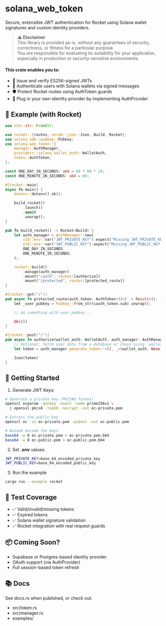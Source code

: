 # solana_web_token
Secure, extensible JWT authentication for Rocket using Solana wallet signatures and custom identity providers.

> **⚠️ Disclaimer**  
> This library is provided as-is, without any guarantees of security, correctness, or fitness for a particular purpose.  
> You are responsible for evaluating its suitability for your application, especially in production or security-sensitive environments.

#### This crate enables you to:
- 🔐 Issue and verify ES256-signed JWTs
- 🧩 Authenticate users with Solana wallets via signed messages
- 🛡️ Protect Rocket routes using AuthToken guards
- 🔄 Plug in your own identity provider by implementing AuthProvider

## 🚀 Example (with Rocket)

```rust 
use std::str::FromStr;

use rocket::{routes, serde::json::Json, Build, Rocket};
use solana_sdk::pubkey::Pubkey;
use solana_web_token::{
    manager::AuthManager,
    providers::solana_wallet_auth::WalletAuth,
    token::AuthToken,
};

const ONE_DAY_IN_SECONDS: u64 = 60 * 60 * 24;
const ONE_MINUTE_IN_SECONDS: u64 = 60;

#[rocket::main]
async fn main() {
    dotenv::dotenv().ok();

    build_rocket()
        .launch()
        .await
        .unwrap();
}

pub fn build_rocket() -> Rocket<Build> {
    let auth_manager = AuthManager::new(
        std::env::var("JWT_PRIVATE_KEY").expect("Missing JWT_PRIVATE_KEY in env"), 
        std::env::var("JWT_PUBLIC_KEY").expect("Missing JWT_PUBLIC_KEY in env"), 
        ONE_DAY_IN_SECONDS, 
        ONE_MINUTE_IN_SECONDS,
    );

    rocket::build()
        .manage(auth_manager)
        .mount("/auth", routes![authorize])
        .mount("/protected", routes![protected_route])
}

#[rocket::get("/")]
pub async fn protected_route(auth_token: AuthToken<()>) -> Result<(), ()> {
    let _user_pubkey = Pubkey::from_str(&auth_token.sub).unwrap();

    // do something with user_pubkey...

    Ok(())
}

#[rocket::post("/")]
pub async fn authorize(wallet_auth: WalletAuth, auth_manager: AuthManager) -> Json<String> {
    // Optional: fetch user data from a database or chain using `wallet_auth`
    let token = auth_manager.generate_token::<(), _>(wallet_auth, None);

    Json(token)
}
```

## 🔧 Getting Started
1. Generate JWT Keys:
```bash
# Generate a private key (PKCS#8 format)
openssl ecparam -genkey -noout -name prime256v1 \
  | openssl pkcs8 -topk8 -nocrypt -out ec-private.pem

# Extract the public key
openssl ec -in ec-private.pem -pubout -out ec-public.pem

# Base64 encode the keys
base64 -w 0 ec-private.pem > ec-private.pem.b64
base64 -w 0 ec-public.pem > ec-public.pem.b64
```

2. Set **.env** values:
```bash
JWT_PRIVATE_KEY=base_64_encoded_private_key
JWT_PUBLIC_KEY=base_64_encoded_public_key
```

3. Run the example
```bash
cargo run --example rocket
```

## 🧪 Test Coverage
- ✅ Valid/invalid/missing tokens
- ✅ Expired tokens
- ✅ Solana wallet signature validation
- ✅ Rocket integration with real request guards

## 📦 Coming Soon?
-  Supabase or Postgres-based identity provider
-  OAuth support (via AuthProvider)
-  Full session-based token refresh

## 📚 Docs
See docs.rs when published, or check out:
- src/token.rs
- src/manager.rs
- examples/
